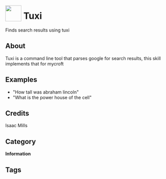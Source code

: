 # <img src="https://raw.githack.com/FortAwesome/Font-Awesome/master/svgs/solid/search.svg" card_color="#22A7F0" width="50" height="50" style="vertical-align:bottom"/> Tuxi
Finds search results using tuxi

## About
Tuxi is a command line tool that parses google for search results, this skill implements that for mycroft

## Examples
* "How tall was abraham lincoln"
* "What is the power house of the cell"

## Credits
Isaac Mills

## Category
**Information**

## Tags

